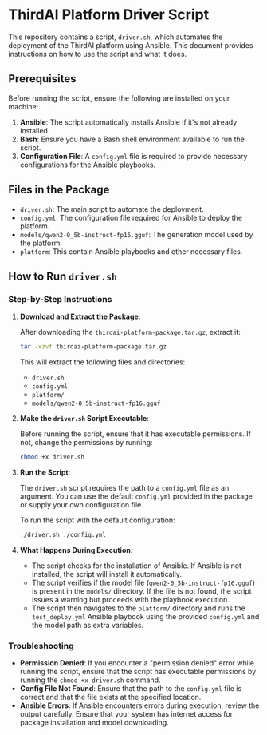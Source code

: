 # ThirdAI Platform Driver Script

This repository contains a script, `driver.sh`, which automates the deployment of the ThirdAI platform using Ansible. This document provides instructions on how to use the script and what it does.

## Prerequisites

Before running the script, ensure the following are installed on your machine:

1. **Ansible**: The script automatically installs Ansible if it's not already installed.
2. **Bash**: Ensure you have a Bash shell environment available to run the script.
3. **Configuration File**: A `config.yml` file is required to provide necessary configurations for the Ansible playbooks.

## Files in the Package

- `driver.sh`: The main script to automate the deployment.
- `config.yml`: The configuration file required for Ansible to deploy the platform.
- `models/qwen2-0_5b-instruct-fp16.gguf`: The generation model used by the platform.
- `platform`: This contain Ansible playbooks and other necessary files.

## How to Run `driver.sh`

### Step-by-Step Instructions

1. **Download and Extract the Package**:
   
   After downloading the `thirdai-platform-package.tar.gz`, extract it:

   ```bash
   tar -xzvf thirdai-platform-package.tar.gz
   ```

   This will extract the following files and directories:
   - `driver.sh`
   - `config.yml`
   - `platform/`
   - `models/qwen2-0_5b-instruct-fp16.gguf`

2. **Make the `driver.sh` Script Executable**:
   
   Before running the script, ensure that it has executable permissions. If not, change the permissions by running:

   ```bash
   chmod +x driver.sh
   ```

3. **Run the Script**:
   
   The `driver.sh` script requires the path to a `config.yml` file as an argument. You can use the default `config.yml` provided in the package or supply your own configuration file.

   To run the script with the default configuration:

   ```bash
   ./driver.sh ./config.yml
   ```

4. **What Happens During Execution**:
   
   - The script checks for the installation of Ansible. If Ansible is not installed, the script will install it automatically.
   - The script verifies if the model file (`qwen2-0_5b-instruct-fp16.gguf`) is present in the `models/` directory. If the file is not found, the script issues a warning but proceeds with the playbook execution.
   - The script then navigates to the `platform/` directory and runs the `test_deploy.yml` Ansible playbook using the provided `config.yml` and the model path as extra variables.

### Troubleshooting

- **Permission Denied**: If you encounter a "permission denied" error while running the script, ensure that the script has executable permissions by running the `chmod +x driver.sh` command.
- **Config File Not Found**: Ensure that the path to the `config.yml` file is correct and that the file exists at the specified location.
- **Ansible Errors**: If Ansible encounters errors during execution, review the output carefully. Ensure that your system has internet access for package installation and model downloading.